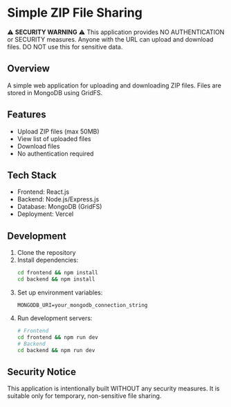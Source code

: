 # Simple ZIP File Sharing

⚠️ **SECURITY WARNING** ⚠️
This application provides NO AUTHENTICATION or SECURITY measures. Anyone with the URL can upload and download files. DO NOT use this for sensitive data.

## Overview
A simple web application for uploading and downloading ZIP files. Files are stored in MongoDB using GridFS.

## Features
- Upload ZIP files (max 50MB)
- View list of uploaded files
- Download files
- No authentication required

## Tech Stack
- Frontend: React.js
- Backend: Node.js/Express.js
- Database: MongoDB (GridFS)
- Deployment: Vercel

## Development
1. Clone the repository
2. Install dependencies:
   ```bash
   cd frontend && npm install
   cd backend && npm install
   ```
3. Set up environment variables:
   ```
   MONGODB_URI=your_mongodb_connection_string
   ```
4. Run development servers:
   ```bash
   # Frontend
   cd frontend && npm run dev
   # Backend
   cd backend && npm run dev
   ```

## Security Notice
This application is intentionally built WITHOUT any security measures. It is suitable only for temporary, non-sensitive file sharing.
